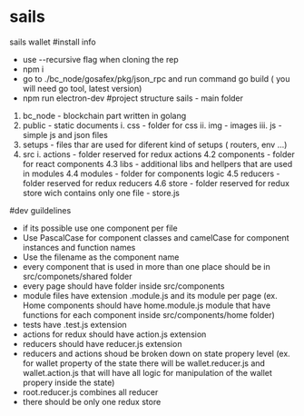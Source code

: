 # sails
sails wallet 
#install info
- use --recursive flag when cloning the rep
- npm i 
- go to ./bc_node/gosafex/pkg/json_rpc and run command go build ( you will need go tool, latest version)
- npm run electron-dev
#project structure
sails - main folder
1. bc_node - blockchain part written in golang
2. public - static documents
    i. css - folder for css
    ii. img - images
    iii. js - simple js and json files
3. setups - files thar are used for diferent kind of setups ( routers, env ...)
4. src
    i. actions - folder reserved for redux actions
    4.2 components - folder for react components
    4.3 libs - additional libs and hellpers that are used in modules
    4.4 modules - folder for components logic
    4.5 reducers - folder reserved for redux reducers
    4.6 store - folder reserved for redux store wich contains only one file - store.js

#dev guildelines
- if its possible use one component per file
- Use PascalCase for component classes and camelCase for component instances and function names
- Use the filename as the component name
- every component that is used in more than one place should be in src/componets/shared folder
- every page should have folder inside src/components
- module files have extension .module.js and its module per page (ex. Home components should have home.module.js module that have functions for each component inside src/components/home folder)
- tests have .test.js extension 
- actions for redux should have action.js extension
- reducers should have reducer.js extension
- reducers and actions shoud be broken down on state propery level (ex. for wallet property of the state there will be wallet.reducer.js and wallet.action.js that will have all logic for manipulation of the wallet propery inside the state)
- root.reducer.js combines all reducer
- there should be only one redux store